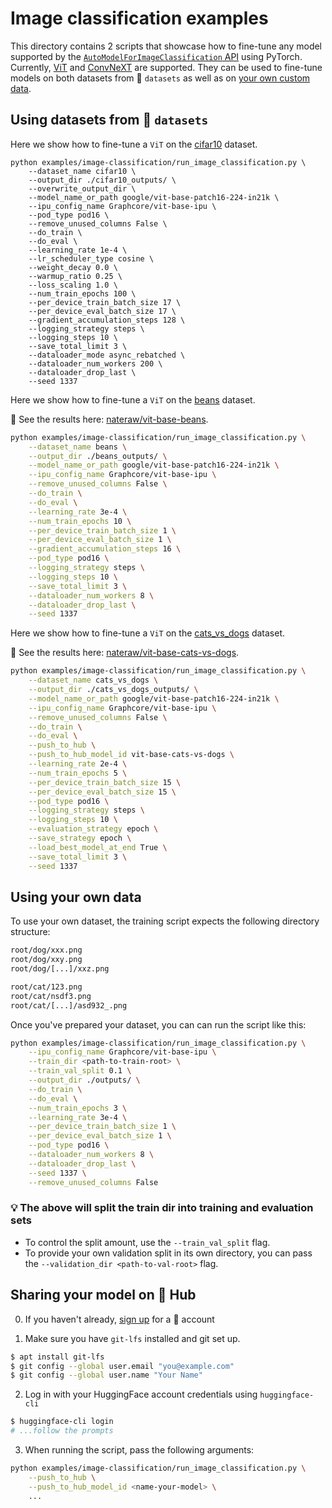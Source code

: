 <!---
Copyright 2021 The HuggingFace Team. All rights reserved.

Licensed under the Apache License, Version 2.0 (the "License");
you may not use this file except in compliance with the License.
You may obtain a copy of the License at

    http://www.apache.org/licenses/LICENSE-2.0

Unless required by applicable law or agreed to in writing, software
distributed under the License is distributed on an "AS IS" BASIS,
WITHOUT WARRANTIES OR CONDITIONS OF ANY KIND, either express or implied.
See the License for the specific language governing permissions and
limitations under the License.
-->

# Image classification examples

This directory contains 2 scripts that showcase how to fine-tune any model supported by the [`AutoModelForImageClassification` API](https://huggingface.co/docs/transformers/main/en/model_doc/auto#transformers.AutoModelForImageClassification) using PyTorch. Currently, [ViT](https://huggingface.co/docs/transformers/main/en/model_doc/vit) and [ConvNeXT](https://huggingface.co/docs/transformers/main/en/model_doc/convnext) are supported. They can be used to fine-tune models on both datasets from 🤗 `datasets` as well as on [your own custom data](#using-your-own-data).

## Using datasets from 🤗 `datasets`

Here we show how to fine-tune a `ViT` on the [cifar10](https://huggingface.co/datasets/cifar10) dataset.

```
python examples/image-classification/run_image_classification.py \
    --dataset_name cifar10 \
    --output_dir ./cifar10_outputs/ \
    --overwrite_output_dir \
    --model_name_or_path google/vit-base-patch16-224-in21k \
    --ipu_config_name Graphcore/vit-base-ipu \
    --pod_type pod16 \
    --remove_unused_columns False \
    --do_train \
    --do_eval \
    --learning_rate 1e-4 \
    --lr_scheduler_type cosine \
    --weight_decay 0.0 \
    --warmup_ratio 0.25 \
    --loss_scaling 1.0 \
    --num_train_epochs 100 \
    --per_device_train_batch_size 17 \
    --per_device_eval_batch_size 17 \
    --gradient_accumulation_steps 128 \
    --logging_strategy steps \
    --logging_steps 10 \
    --save_total_limit 3 \
    --dataloader_mode async_rebatched \
    --dataloader_num_workers 200 \
    --dataloader_drop_last \
    --seed 1337
```

Here we show how to fine-tune a `ViT` on the [beans](https://huggingface.co/datasets/beans) dataset.

👀 See the results here: [nateraw/vit-base-beans](https://huggingface.co/nateraw/vit-base-beans).

```bash
python examples/image-classification/run_image_classification.py \
    --dataset_name beans \
    --output_dir ./beans_outputs/ \
    --model_name_or_path google/vit-base-patch16-224-in21k \
    --ipu_config_name Graphcore/vit-base-ipu \
    --remove_unused_columns False \
    --do_train \
    --do_eval \
    --learning_rate 3e-4 \
    --num_train_epochs 10 \
    --per_device_train_batch_size 1 \
    --per_device_eval_batch_size 1 \
    --gradient_accumulation_steps 16 \
    --pod_type pod16 \
    --logging_strategy steps \
    --logging_steps 10 \
    --save_total_limit 3 \
    --dataloader_num_workers 8 \
    --dataloader_drop_last \
    --seed 1337
```

Here we show how to fine-tune a `ViT` on the [cats_vs_dogs](https://huggingface.co/datasets/cats_vs_dogs) dataset.

👀 See the results here: [nateraw/vit-base-cats-vs-dogs](https://huggingface.co/nateraw/vit-base-cats-vs-dogs).

```bash
python examples/image-classification/run_image_classification.py \
    --dataset_name cats_vs_dogs \
    --output_dir ./cats_vs_dogs_outputs/ \
    --model_name_or_path google/vit-base-patch16-224-in21k \
    --ipu_config_name Graphcore/vit-base-ipu \
    --remove_unused_columns False \
    --do_train \
    --do_eval \
    --push_to_hub \
    --push_to_hub_model_id vit-base-cats-vs-dogs \
    --learning_rate 2e-4 \
    --num_train_epochs 5 \
    --per_device_train_batch_size 15 \
    --per_device_eval_batch_size 15 \
    --pod_type pod16 \
    --logging_strategy steps \
    --logging_steps 10 \
    --evaluation_strategy epoch \
    --save_strategy epoch \
    --load_best_model_at_end True \
    --save_total_limit 3 \
    --seed 1337
```

## Using your own data

To use your own dataset, the training script expects the following directory structure:

```bash
root/dog/xxx.png
root/dog/xxy.png
root/dog/[...]/xxz.png

root/cat/123.png
root/cat/nsdf3.png
root/cat/[...]/asd932_.png
```

Once you've prepared your dataset, you can can run the script like this:

```bash
python examples/image-classification/run_image_classification.py \
    --ipu_config_name Graphcore/vit-base-ipu \
    --train_dir <path-to-train-root> \
    --train_val_split 0.1 \
    --output_dir ./outputs/ \
    --do_train \
    --do_eval \
    --num_train_epochs 3 \
    --learning_rate 3e-4 \
    --per_device_train_batch_size 1 \
    --per_device_eval_batch_size 1 \
    --pod_type pod16 \
    --dataloader_num_workers 8 \
    --dataloader_drop_last \
    --seed 1337 \
    --remove_unused_columns False
```

### 💡 The above will split the train dir into training and evaluation sets
  - To control the split amount, use the `--train_val_split` flag.
  - To provide your own validation split in its own directory, you can pass the `--validation_dir <path-to-val-root>` flag.

## Sharing your model on 🤗 Hub

0. If you haven't already, [sign up](https://huggingface.co/join) for a 🤗 account

1. Make sure you have `git-lfs` installed and git set up.

```bash
$ apt install git-lfs
$ git config --global user.email "you@example.com"
$ git config --global user.name "Your Name"
```

2. Log in with your HuggingFace account credentials using `huggingface-cli`

```bash
$ huggingface-cli login
# ...follow the prompts
```

3. When running the script, pass the following arguments:

```bash
python examples/image-classification/run_image_classification.py \
    --push_to_hub \
    --push_to_hub_model_id <name-your-model> \
    ...
```
